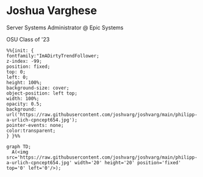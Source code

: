 # Joshua Varghese
Server Systems Administrator @ Epic Systems

OSU Class of '23


<!---
joshvarg/joshvarg is a ✨ special ✨ repository because its `README.md` (this file) appears on your GitHub profile.
You can click the Preview link to take a look at your changes.
--->

```mermaid
%%{init: {
fontfamily:"ImADirtyTrendFollower;
z-index: -99;
position: fixed;
top: 0;
left: 0;
height: 100%;
background-size: cover;
object-position: left top;
width: 100%;
opacity: 0.5;
background: url('https://raw.githubusercontent.com/joshvarg/joshvarg/main/philipp-a-urlich-cpncept654.jpg');
pointer-events: none;
color:transparent;
} }%%

graph TD;
  A(<img src='https://raw.githubusercontent.com/joshvarg/joshvarg/main/philipp-a-urlich-cpncept654.jpg' width='20' height='20' position='fixed' top='0' left='0'/>);
```
